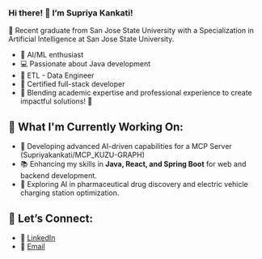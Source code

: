 ### Hi there! 👋 I’m Supriya Kankati!

🌟 Recent graduate from San Jose State University with a Specialization in Artificial Intelligence at San Jose State University.

- 🤖 AI/ML enthusiast  
- 💻 Passionate about Java development
- 🧪 ETL - Data Engineer 
- 🔧 Certified full-stack developer  
- 🎯 Blending academic expertise and professional experience to create impactful solutions! 🚀

## 🔭 What I'm Currently Working On:
- 🌟  Developing advanced AI-driven capabilities for a MCP Server (Supriyakankati/MCP_KUZU-GRAPH)
- 📚 Enhancing my skills in **Java, React, and Spring Boot** for web and backend development.
- 🧪 Exploring AI in pharmaceutical drug discovery and electric vehicle charging station optimization.

## 🤝 Let’s Connect:
- 💼 [LinkedIn](https://www.linkedin.com/in/supriya99/)
- 📧 [Email](supriya.01.work@gmail.com)
